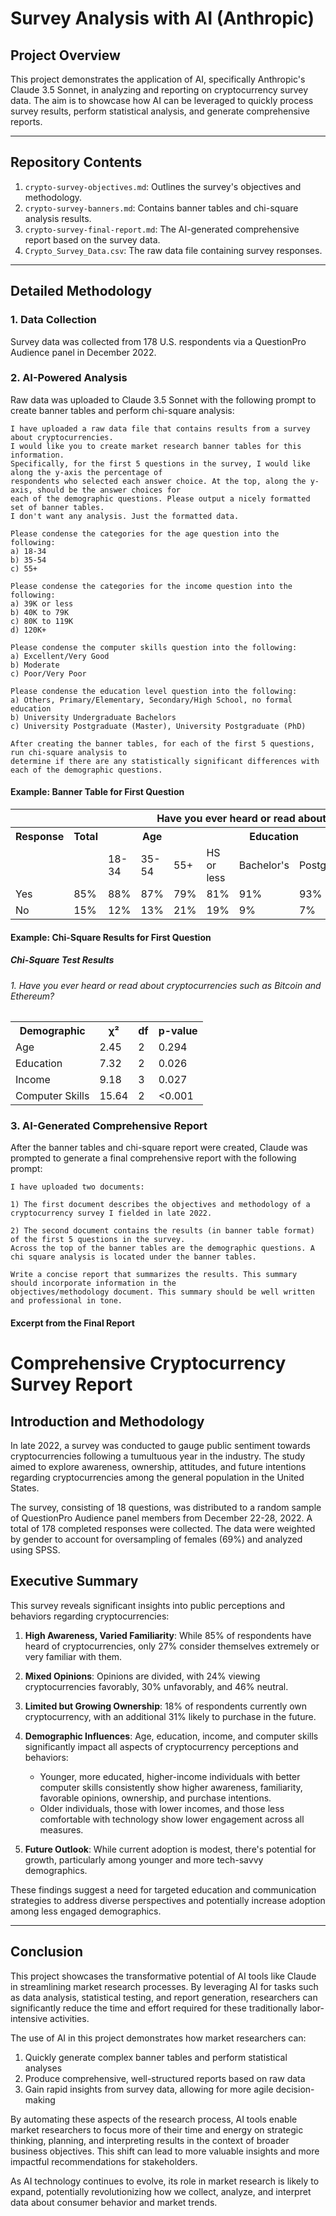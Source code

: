 # Survey Analysis with AI (Anthropic)

## Project Overview

This project demonstrates the application of AI, specifically Anthropic's Claude 3.5 Sonnet, in analyzing and reporting on cryptocurrency survey data. The aim is to showcase how AI can be leveraged to quickly process survey results, perform statistical analysis, and generate comprehensive reports.

---

## Repository Contents

1. `crypto-survey-objectives.md`: Outlines the survey's objectives and methodology.
2. `crypto-survey-banners.md`: Contains banner tables and chi-square analysis results.
3. `crypto-survey-final-report.md`: The AI-generated comprehensive report based on the survey data.
4. `Crypto_Survey_Data.csv`: The raw data file containing survey responses.

---

## Detailed Methodology

### 1. Data Collection

Survey data was collected from 178 U.S. respondents via a QuestionPro Audience panel in December 2022.

### 2. AI-Powered Analysis

Raw data was uploaded to Claude 3.5 Sonnet with the following prompt to create banner tables and perform chi-square analysis:

```
I have uploaded a raw data file that contains results from a survey about cryptocurrencies.
I would like you to create market research banner tables for this information.
Specifically, for the first 5 questions in the survey, I would like along the y-axis the percentage of
respondents who selected each answer choice. At the top, along the y-axis, should be the answer choices for
each of the demographic questions. Please output a nicely formatted set of banner tables.
I don't want any analysis. Just the formatted data. 

Please condense the categories for the age question into the following: 
a) 18-34 
b) 35-54 
c) 55+

Please condense the categories for the income question into the following: 
a) 39K or less 
b) 40K to 79K 
c) 80K to 119K 
d) 120K+ 

Please condense the computer skills question into the following: 
a) Excellent/Very Good 
b) Moderate 
c) Poor/Very Poor 

Please condense the education level question into the following: 
a) Others, Primary/Elementary, Secondary/High School, no formal education
b) University Undergraduate Bachelors 
c) University Postgraduate (Master), University Postgraduate (PhD)

After creating the banner tables, for each of the first 5 questions, run chi-square analysis to
determine if there are any statistically significant differences with each of the demographic questions.
```

#### Example: Banner Table for First Question

<table>
<tr>
<th colspan="14">Have you ever heard or read about cryptocurrencies such as Bitcoin and Ethereum?</th>
</tr>
<tr>
<th>Response</th>
<th>Total</th>
<th colspan="3">Age</th>
<th colspan="3">Education</th>
<th colspan="4">Income</th>
<th colspan="3">Computer Skills</th>
</tr>
<tr>
<td></td>
<td></td>
<td>18-34</td>
<td>35-54</td>
<td>55+</td>
<td>HS or less</td>
<td>Bachelor's</td>
<td>Postgrad</td>
<td>≤$39K</td>
<td>$40K-$79K</td>
<td>$80K-$119K</td>
<td>≥$120K</td>
<td>Excellent/Very Good</td>
<td>Moderate</td>
<td>Poor/Very Poor</td>
</tr>
<tr>
<td>Yes</td>
<td>85%</td>
<td>88%</td>
<td>87%</td>
<td>79%</td>
<td>81%</td>
<td>91%</td>
<td>93%</td>
<td>80%</td>
<td>89%</td>
<td>93%</td>
<td>92%</td>
<td>91%</td>
<td>82%</td>
<td>67%</td>
</tr>
<tr>
<td>No</td>
<td>15%</td>
<td>12%</td>
<td>13%</td>
<td>21%</td>
<td>19%</td>
<td>9%</td>
<td>7%</td>
<td>20%</td>
<td>11%</td>
<td>7%</td>
<td>8%</td>
<td>9%</td>
<td>18%</td>
<td>33%</td>
</tr>
</table>

#### Example: Chi-Square Results for First Question

##### Chi-Square Test Results

###### 1. Have you ever heard or read about cryptocurrencies such as Bitcoin and Ethereum?

<table>
<tr><th>Demographic</th><th>χ²</th><th>df</th><th>p-value</th></tr>
<tr><td>Age</td><td>2.45</td><td>2</td><td>0.294</td></tr>
<tr><td>Education</td><td>7.32</td><td>2</td><td>0.026</td></tr>
<tr><td>Income</td><td>9.18</td><td>3</td><td>0.027</td></tr>
<tr><td>Computer Skills</td><td>15.64</td><td>2</td><td>&lt;0.001</td></tr>
</table>

### 3. AI-Generated Comprehensive Report

After the banner tables and chi-square report were created, Claude was prompted to generate a final comprehensive report with the following prompt:

```
I have uploaded two documents:

1) The first document describes the objectives and methodology of a cryptocurrency survey I fielded in late 2022.

2) The second document contains the results (in banner table format) of the first 5 questions in the survey.
Across the top of the banner tables are the demographic questions. A chi square analysis is located under the banner tables. 

Write a concise report that summarizes the results. This summary should incorporate information in the
objectives/methodology document. This summary should be well written and professional in tone.
```

#### Excerpt from the Final Report

# Comprehensive Cryptocurrency Survey Report

## Introduction and Methodology

In late 2022, a survey was conducted to gauge public sentiment towards cryptocurrencies following a tumultuous year in the industry. The study aimed to explore awareness, ownership, attitudes, and future intentions regarding cryptocurrencies among the general population in the United States.

The survey, consisting of 18 questions, was distributed to a random sample of QuestionPro Audience panel members from December 22-28, 2022. A total of 178 completed responses were collected. The data were weighted by gender to account for oversampling of females (69%) and analyzed using SPSS.

## Executive Summary

This survey reveals significant insights into public perceptions and behaviors regarding cryptocurrencies:

1. **High Awareness, Varied Familiarity**: While 85% of respondents have heard of cryptocurrencies, only 27% consider themselves extremely or very familiar with them.

2. **Mixed Opinions**: Opinions are divided, with 24% viewing cryptocurrencies favorably, 30% unfavorably, and 46% neutral.

3. **Limited but Growing Ownership**: 18% of respondents currently own cryptocurrency, with an additional 31% likely to purchase in the future.

4. **Demographic Influences**: Age, education, income, and computer skills significantly impact all aspects of cryptocurrency perceptions and behaviors:
   - Younger, more educated, higher-income individuals with better computer skills consistently show higher awareness, familiarity, favorable opinions, ownership, and purchase intentions.
   - Older individuals, those with lower incomes, and those less comfortable with technology show lower engagement across all measures.

5. **Future Outlook**: While current adoption is modest, there's potential for growth, particularly among younger and more tech-savvy demographics.

These findings suggest a need for targeted education and communication strategies to address diverse perspectives and potentially increase adoption among less engaged demographics.

---

## Conclusion

This project showcases the transformative potential of AI tools like Claude in streamlining market research processes. By leveraging AI for tasks such as data analysis, statistical testing, and report generation, researchers can significantly reduce the time and effort required for these traditionally labor-intensive activities.

The use of AI in this project demonstrates how market researchers can:

1. Quickly generate complex banner tables and perform statistical analyses
2. Produce comprehensive, well-structured reports based on raw data
3. Gain rapid insights from survey data, allowing for more agile decision-making

By automating these aspects of the research process, AI tools enable market researchers to focus more of their time and energy on strategic thinking, planning, and interpreting results in the context of broader business objectives. This shift can lead to more valuable insights and more impactful recommendations for stakeholders.

As AI technology continues to evolve, its role in market research is likely to expand, potentially revolutionizing how we collect, analyze, and interpret data about consumer behavior and market trends.




